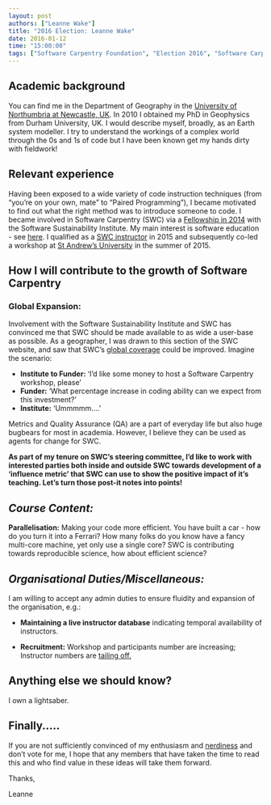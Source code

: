 ```yaml
---
layout: post
authors: ["Leanne Wake"]
title: "2016 Election: Leanne Wake"
date: 2016-01-12
time: "15:00:00"
tags: ["Software Carpentry Foundation", "Election 2016", "Software Carpentry"]
---
```

## Academic background

You can find me in the Department of Geography in the [University of Northumbria at Newcastle, UK](https://www.northumbria.ac.uk/about-us/our-staff/w/dr-leanne-mary-wake/).  In 2010 I obtained my PhD in Geophysics from Durham University, UK.  I would describe myself, broadly, as an Earth system modeller. I try to understand the workings of a complex world through the 0s and 1s of code but I have been known get my hands dirty with fieldwork!  

## Relevant experience

Having been exposed to a wide variety of code instruction techniques (from “you’re on your own, mate” to “Paired Programming”), I became motivated to find out what the right method was to introduce someone to code. I became involved in Software Carpentry (SWC) via a [Fellowship in 2014](http://software.ac.uk/fellows/leanne-mary-wake) with the Software Sustainability Institute. My main interest is software education - see [here](http://www.software.ac.uk/introduction-fortran-95). I qualified as a [SWC instructor](http://www.software.ac.uk/swc-instructor-training) in 2015 and subsequently co-led a workshop at [St Andrew’s University](http://lmwake.github.io/2015-06-18-StAndrews/) in the summer of 2015.

## How I will contribute to the growth of Software Carpentry

### Global Expansion:

Involvement with the Software Sustainability Institute and SWC has convinced me that SWC should be made available to as wide a user-base as possible.  As a geographer, I was drawn to this section of the SWC website, and saw that SWC’s [global coverage](http://software-carpentry.org/workshops/past/) could be improved. Imagine the scenario:

* **Institute to Funder:** ‘I’d like some money to host a Software Carpentry workshop, please’
* **Funder:** ‘What percentage increase in coding ability can we expect from this investment?’
* **Institute:** ‘Ummmmm….’

Metrics and Quality Assurance (QA) are a part of everyday life but also huge bugbears for most in academia. However, I believe they can be used as agents for change for SWC.

**As part of my tenure on SWC’s steering committee, I’d like to work with interested parties both inside and outside SWC towards development of a ‘influence metric’ that SWC can use to show the positive impact of it’s teaching.  Let’s turn those post-it notes into points!**

## *Course Content:*

**Parallelisation:** Making your code more efficient. You have built a car - how do you turn it into a Ferrari?  How many folks do you know have a fancy multi-core machine, yet only use a single core? SWC is contributing towards reproducible science, how about efficient science?

## *Organisational Duties/Miscellaneous:*

I am willing to accept any admin duties to ensure fluidity and expansion of the organisation, e.g.:

- **Maintaining a live instructor database** indicating temporal availability of instructors.

- **Recruitment:** Workshop and participants number are increasing; Instructor numbers are [tailing off.](http://software-carpentry.org/about/)

## Anything else we should know?

I own a lightsaber.

## Finally.....

If you are not sufficiently convinced of my enthusiasm and [nerdiness](http://www.software.ac.uk/blog/2014-10-10-relearning-fortran-through-medium-star-wars) and don’t vote for me, I hope that any members that have taken the time to read this and who find value in these ideas will take them forward.

Thanks,

Leanne
